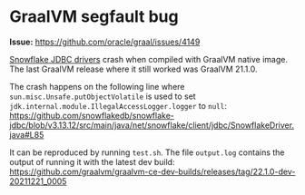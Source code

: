 # GraalVM segfault bug

**Issue:** https://github.com/oracle/graal/issues/4149

[Snowflake JDBC drivers](https://docs.snowflake.com/en/user-guide/jdbc.html) crash when compiled with GraalVM native
image. The last GraalVM release where it still worked was GraalVM 21.1.0.

The crash happens on the following line where `sun.misc.Unsafe.putObjectVolatile` is used to
set `jdk.internal.module.IllegalAccessLogger.logger` to `null`:
https://github.com/snowflakedb/snowflake-jdbc/blob/v3.13.12/src/main/java/net/snowflake/client/jdbc/SnowflakeDriver.java#L85

It can be reproduced by running `test.sh`. The file `output.log` contains the output of running it with the latest dev
build: https://github.com/graalvm/graalvm-ce-dev-builds/releases/tag/22.1.0-dev-20211221_0005
